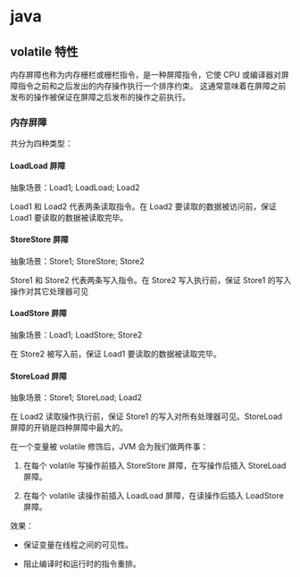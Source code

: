 # java

## volatile 特性

内存屏障也称为内存栅栏或栅栏指令，是一种屏障指令，它使 CPU 或编译器对屏障指令之前和之后发出的内存操作执行一个排序约束。 这通常意味着在屏障之前发布的操作被保证在屏障之后发布的操作之前执行。

### 内存屏障

共分为四种类型：

#### LoadLoad 屏障

抽象场景：Load1; LoadLoad; Load2

Load1 和 Load2 代表两条读取指令。在 Load2 要读取的数据被访问前，保证 Load1 要读取的数据被读取完毕。

#### StoreStore 屏障

抽象场景：Store1; StoreStore; Store2

Store1 和 Store2 代表两条写入指令。在 Store2 写入执行前，保证 Store1 的写入操作对其它处理器可见

#### LoadStore 屏障

抽象场景：Load1; LoadStore; Store2

在 Store2 被写入前，保证 Load1 要读取的数据被读取完毕。

#### StoreLoad 屏障

抽象场景：Store1; StoreLoad; Load2

在 Load2 读取操作执行前，保证 Store1 的写入对所有处理器可见。StoreLoad 屏障的开销是四种屏障中最大的。

在一个变量被 volatile 修饰后，JVM 会为我们做两件事：

1. 在每个 volatile 写操作前插入 StoreStore 屏障，在写操作后插入 StoreLoad 屏障。

2. 在每个 volatile 读操作前插入 LoadLoad 屏障，在读操作后插入 LoadStore 屏障。

效果：

* 保证变量在线程之间的可见性。

* 阻止编译时和运行时的指令重排。

